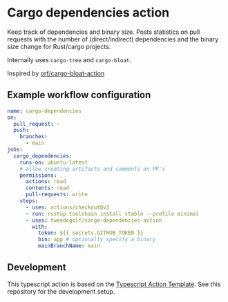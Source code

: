 # Cargo dependencies action

Keep track of dependencies and binary size. Posts statistics on pull requests with the number of (direct/indirect) dependencies and the binary size change for Rust/cargo projects.

Internally uses `cargo-tree` and `cargo-bloat`.

Inspired by [orf/cargo-bloat-action](https://github.com/orf/cargo-bloat-action)

## Example workflow configuration

```yaml
name: cargo-dependencies
on:
  pull_request: ~
  push:
    branches:
      - main
jobs:
  cargo_dependencies:
    runs-on: ubuntu-latest
    # allow creating artifacts and comments on PR's
    permissions:
      actions: read
      contents: read
      pull-requests: write
    steps:
      - uses: actions/checkout@v3
      - run: rustup toolchain install stable --profile minimal
      - uses: tweedegolf/cargo-dependencies-action
        with:
          token: ${{ secrets.GITHUB_TOKEN }}
          bin: app # optionally specify a binary
          mainBranchName: main
```

## Development

This typescript action is based on the [Typescript Action Template](https://github.com/actions/typescript-action). See this repository for the development setup.
